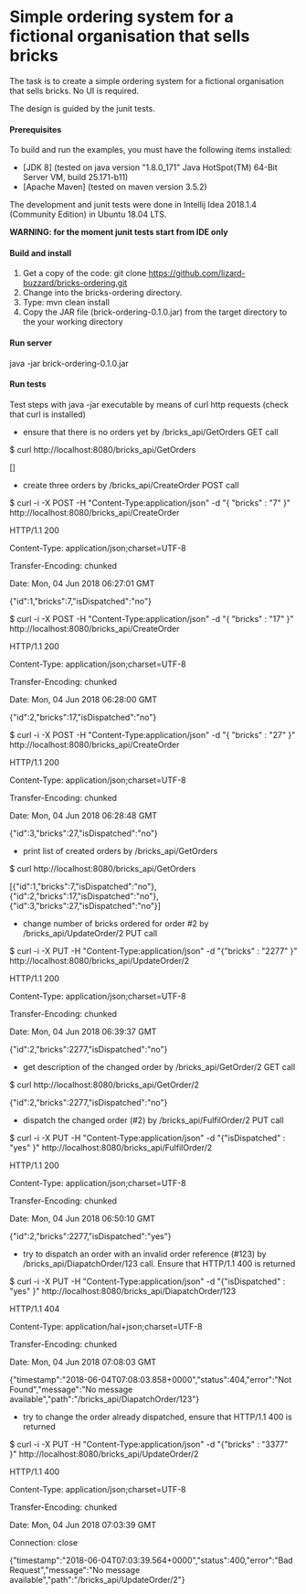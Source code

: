 Simple ordering system for a fictional organisation that sells bricks
=====================================================================
The task is to create a simple ordering system for a fictional organisation that sells bricks. No UI is required.

The design is guided by the junit tests.

#### Prerequisites
To build and run the examples, you must have the following items installed:
+ [JDK 8] (tested on java version "1.8.0_171" Java HotSpot(TM) 64-Bit Server VM, build 25.171-b11)
+ [Apache Maven] (tested on maven version 3.5.2)

The development and junit tests were done in Intellij Idea 2018.1.4 (Community Edition) in Ubuntu 18.04 LTS.

**WARNING: for the moment junit tests start from IDE only**
  
#### Build and install 
1. Get a copy of the code: git clone https://github.com/lizard-buzzard/bricks-ordering.git
2. Change into the bricks-ordering directory.
3. Type: mvn clean install
4. Copy the JAR file (brick-ordering-0.1.0.jar) from the target directory to the your working directory
#### Run server 
java -jar brick-ordering-0.1.0.jar 
#### Run tests
Test steps with java -jar executable by means of curl http requests (check that curl is installed)
+ ensure that there is no orders yet by /bricks_api/GetOrders GET call

$ curl http://localhost:8080/bricks_api/GetOrders

[]
+ create three orders by /bricks_api/CreateOrder POST call

$ curl -i -X POST -H "Content-Type:application/json" -d "{  \"bricks\" : \"7\" }" http://localhost:8080/bricks_api/CreateOrder

  HTTP/1.1 200 
  
  Content-Type: application/json;charset=UTF-8
  
  Transfer-Encoding: chunked
  
  Date: Mon, 04 Jun 2018 06:27:01 GMT
  
  {"id":1,"bricks":7,"isDispatched":"no"}

$ curl -i -X POST -H "Content-Type:application/json" -d "{  \"bricks\" : \"17\" }" http://localhost:8080/bricks_api/CreateOrder

  HTTP/1.1 200 
  
  Content-Type: application/json;charset=UTF-8
  
  Transfer-Encoding: chunked
  
  Date: Mon, 04 Jun 2018 06:28:00 GMT
    
  {"id":2,"bricks":17,"isDispatched":"no"}
 
  
$ curl -i -X POST -H "Content-Type:application/json" -d "{  \"bricks\" : \"27\" }" http://localhost:8080/bricks_api/CreateOrder

HTTP/1.1 200 

Content-Type: application/json;charset=UTF-8

Transfer-Encoding: chunked

Date: Mon, 04 Jun 2018 06:28:48 GMT

{"id":3,"bricks":27,"isDispatched":"no"}  
+ print list of created orders by /bricks_api/GetOrders

$ curl http://localhost:8080/bricks_api/GetOrders

[{"id":1,"bricks":7,"isDispatched":"no"},{"id":2,"bricks":17,"isDispatched":"no"},{"id":3,"bricks":27,"isDispatched":"no"}]

+ change number of bricks ordered for order #2 by /bricks_api/UpdateOrder/2 PUT call

$ curl -i -X PUT -H "Content-Type:application/json" -d "{\"bricks\" : \"2277\" }" http://localhost:8080/bricks_api/UpdateOrder/2

HTTP/1.1 200 

Content-Type: application/json;charset=UTF-8

Transfer-Encoding: chunked

Date: Mon, 04 Jun 2018 06:39:37 GMT

{"id":2,"bricks":2277,"isDispatched":"no"}

+ get description of the changed order by /bricks_api/GetOrder/2 GET call

$ curl http://localhost:8080/bricks_api/GetOrder/2

{"id":2,"bricks":2277,"isDispatched":"no"}

+ dispatch the changed order (#2) by /bricks_api/FulfilOrder/2 PUT call

$ curl -i -X PUT -H "Content-Type:application/json" -d "{\"isDispatched\" : \"yes\" }" http://localhost:8080/bricks_api/FulfilOrder/2

HTTP/1.1 200 

Content-Type: application/json;charset=UTF-8

Transfer-Encoding: chunked

Date: Mon, 04 Jun 2018 06:50:10 GMT

{"id":2,"bricks":2277,"isDispatched":"yes"}

+ try to dispatch an order with an invalid order reference (#123) by /bricks_api/DiapatchOrder/123 call. Ensure that HTTP/1.1 400 is returned

$ curl -i -X PUT -H "Content-Type:application/json" -d "{\"isDispatched\" : \"yes\" }" http://localhost:8080/bricks_api/DiapatchOrder/123

HTTP/1.1 404 

Content-Type: application/hal+json;charset=UTF-8

Transfer-Encoding: chunked

Date: Mon, 04 Jun 2018 07:08:03 GMT

{"timestamp":"2018-06-04T07:08:03.858+0000","status":404,"error":"Not Found","message":"No message available","path":"/bricks_api/DiapatchOrder/123"} 

+ try to change the order already dispatched, ensure that HTTP/1.1 400 is returned

$ curl -i -X PUT -H "Content-Type:application/json" -d "{\"bricks\" : \"3377\" }" http://localhost:8080/bricks_api/UpdateOrder/2

HTTP/1.1 400 

Content-Type: application/json;charset=UTF-8

Transfer-Encoding: chunked

Date: Mon, 04 Jun 2018 07:03:39 GMT

Connection: close

{"timestamp":"2018-06-04T07:03:39.564+0000","status":400,"error":"Bad Request","message":"No message available","path":"/bricks_api/UpdateOrder/2"}